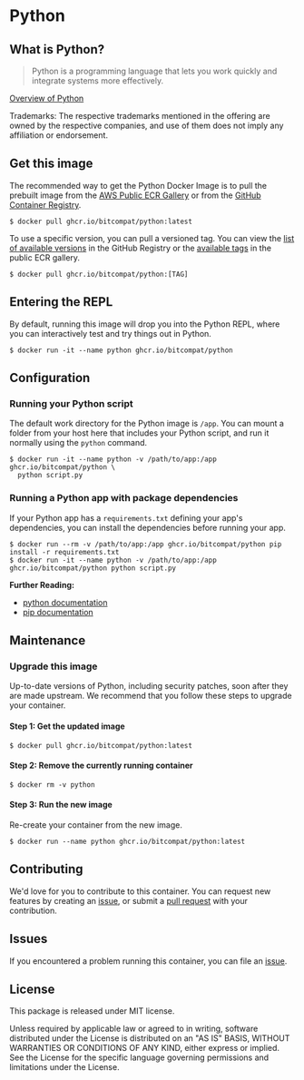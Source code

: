 # Python

## What is Python?

> Python is a programming language that lets you work quickly and integrate systems more effectively.

[Overview of Python](https://www.python.org/)

Trademarks: The respective trademarks mentioned in the offering are owned by the respective companies, and use of them does not imply any affiliation or endorsement.

## Get this image

The recommended way to get the Python Docker Image is to pull the prebuilt image from the [AWS Public ECR Gallery](https://gallery.ecr.aws/bitcompat/python) or from the [GitHub Container Registry](https://github.com/bitcompat/python/pkgs/container/python).

```console
$ docker pull ghcr.io/bitcompat/python:latest
```

To use a specific version, you can pull a versioned tag. You can view the [list of available versions](https://github.com/bitcompat/python/pkgs/container/python/versions) in the GitHub Registry or the [available tags](https://gallery.ecr.aws/bitcompat/python) in the public ECR gallery.

```console
$ docker pull ghcr.io/bitcompat/python:[TAG]
```

## Entering the REPL

By default, running this image will drop you into the Python REPL, where you can interactively test and try things out in Python.

```console
$ docker run -it --name python ghcr.io/bitcompat/python
```

## Configuration

### Running your Python script

The default work directory for the Python image is `/app`. You can mount a folder from your host here that includes your Python script, and run it normally using the `python` command.

```console
$ docker run -it --name python -v /path/to/app:/app ghcr.io/bitcompat/python \
  python script.py
```

### Running a Python app with package dependencies

If your Python app has a `requirements.txt` defining your app's dependencies, you can install the dependencies before running your app.

```console
$ docker run --rm -v /path/to/app:/app ghcr.io/bitcompat/python pip install -r requirements.txt
$ docker run -it --name python -v /path/to/app:/app ghcr.io/bitcompat/python python script.py
```

**Further Reading:**

- [python documentation](https://www.python.org/doc/)
- [pip documentation](https://pip.pypa.io/en/stable/)

## Maintenance

### Upgrade this image

Up-to-date versions of Python, including security patches, soon after they are made upstream. We recommend that you follow these steps to upgrade your container.

#### Step 1: Get the updated image

```console
$ docker pull ghcr.io/bitcompat/python:latest
```

#### Step 2: Remove the currently running container

```console
$ docker rm -v python
```

#### Step 3: Run the new image

Re-create your container from the new image.

```console
$ docker run --name python ghcr.io/bitcompat/python:latest
```

## Contributing

We'd love for you to contribute to this container. You can request new features by creating an [issue](https://github.com/bitcompat/python/issues), or submit a [pull request](https://github.com/bitcompat/python/pulls) with your contribution.

## Issues

If you encountered a problem running this container, you can file an [issue](https://github.com/bitcompat/python/issues/new).

## License

This package is released under MIT license.

Unless required by applicable law or agreed to in writing, software
distributed under the License is distributed on an "AS IS" BASIS,
WITHOUT WARRANTIES OR CONDITIONS OF ANY KIND, either express or implied.
See the License for the specific language governing permissions and
limitations under the License.
